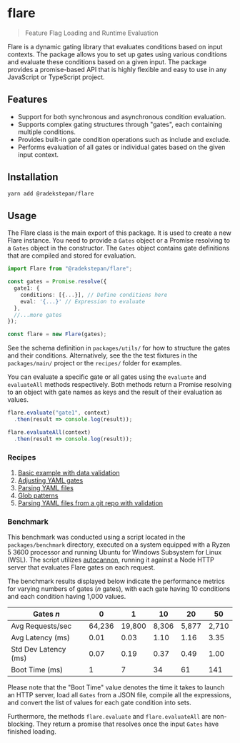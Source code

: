 # flare

> Feature Flag Loading and Runtime Evaluation

Flare is a dynamic gating library that evaluates conditions based on input contexts. The package allows you to set up gates using various conditions and evaluate these conditions based on a given input. The package provides a promise-based API that is highly flexible and easy to use in any JavaScript or TypeScript project.

## Features

- Support for both synchronous and asynchronous condition evaluation.
- Supports complex gating structures through "gates", each containing multiple conditions.
- Provides built-in gate condition operations such as include and exclude.
- Performs evaluation of all gates or individual gates based on the given input context.

## Installation

```bash
yarn add @radekstepan/flare
```

## Usage

The Flare class is the main export of this package. It is used to create a new Flare instance. You need to provide a `Gates` object or a Promise resolving to a `Gates` object in the constructor. The `Gates` object contains gate definitions that are compiled and stored for evaluation.

```ts
import Flare from "@radekstepan/flare";

const gates = Promise.resolve({
  gate1: {
    conditions: [{...}], // Define conditions here
    eval: '{...}' // Expression to evaluate
  },
  //...more gates
});

const flare = new Flare(gates);
```

See the schema definition in `packages/utils/` for how to structure the gates and their conditions. Alternatively, see the the test fixtures in the `packages/main/` project or the `recipes/` folder for examples.

You can evaluate a specific gate or all gates using the `evaluate` and `evaluateAll` methods respectively. Both methods return a Promise resolving to an object with gate names as keys and the result of their evaluation as values.

```js
flare.evaluate("gate1", context)
  .then(result => console.log(result));

flare.evaluateAll(context)
  .then(result => console.log(result));
```

### Recipes

1. [Basic example with data validation](recipes/basic-with-validation.md)
2. [Adjusting YAML gates](recipes/yaml-gates.md)
3. [Parsing YAML files](recipes/parse-yaml.md)
4. [Glob patterns](recipes/glob-patterns.md)
5. [Parsing YAML files from a git repo with validation](recipes/git-parse-yaml-with-validation.md)

### Benchmark

This benchmark was conducted using a script located in the `packages/benchmark` directory, executed on a system equipped with a Ryzen 5 3600 processor and running Ubuntu for Windows Subsystem for Linux (WSL). The script utilizes [autocannon](https://github.com/mcollina/autocannon), running it against a Node HTTP server that evaluates Flare gates on each request.

The benchmark results displayed below indicate the performance metrics for varying numbers of gates (_n_ gates), with each gate having 10 conditions and each condition having 1,000 values.

| Gates _n_            | 0       | 1       | 10      | 20      | 50      |
|----------------------|---------|---------|---------|---------|---------|
| Avg Requests/sec     | 64,236  | 19,800  | 8,306   | 5,877   | 2,710   |
| Avg Latency (ms)     | 0.01    | 0.03    | 1.10    | 1.16    | 3.35    |
| Std Dev Latency (ms) | 0.07    | 0.19    | 0.37    | 0.49    | 1.00    |
| Boot Time (ms)       | 1       | 7       | 34      | 61      | 141     |

Please note that the "Boot Time" value denotes the time it takes to launch an HTTP server, load all `Gates` from a JSON file, compile all the expressions, and convert the list of values for each gate condition into sets.

Furthermore, the methods `flare.evaluate` and `flare.evaluateAll` are non-blocking. They return a promise that resolves once the input `Gates` have finished loading.
